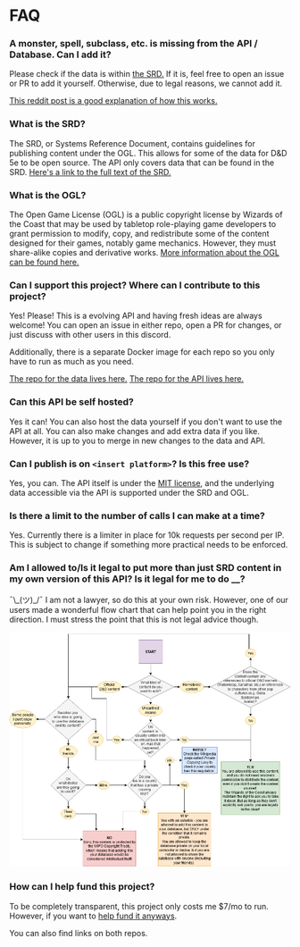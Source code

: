 # FAQ

### A monster, spell, subclass, etc. is missing from the API / Database. Can I add it?

Please check if the data is within [the SRD.](https://media.wizards.com/2016/downloads/DND/SRD-OGL_V5.1.pdf) If it is, feel free to open an issue or PR to add it yourself. Otherwise, due to legal reasons, we cannot add it.

[This reddit post is a good explanation of how this works.](https://www.reddit.com/r/DnD/comments/hqw3jx/til_that_the_spell_tashas_hideous_laughter_was/fy0q5ej/)

### What is the SRD?

The SRD, or Systems Reference Document, contains guidelines for publishing content under the OGL. This allows for some of the data for D&D 5e to be open source. The API only covers data that can be found in the SRD. [Here's a link to the full text of the SRD.](https://media.wizards.com/2016/downloads/DND/SRD-OGL_V5.1.pdf)

### What is the OGL?

The Open Game License (OGL) is a public copyright license by Wizards of the Coast that may be used by tabletop role-playing game developers to grant permission to modify, copy, and redistribute some of the content designed for their games, notably game mechanics. However, they must share-alike copies and derivative works. [More information about the OGL can be found here.](https://en.wikipedia.org/wiki/Open_Game_License)

### Can I support this project? Where can I contribute to this project?

Yes! Please! This is a evolving API and having fresh ideas are always welcome! You can open an issue in either repo, open a PR for changes, or just discuss with other users in this discord.

Additionally, there is a separate Docker image for each repo so you only have to run as much as you need.

[The repo for the data lives here.](https://github.com/bagelbits/5e-database)
[The repo for the API lives here.](https://github.com/bagelbits/5e-srd-api)

### Can this API be self hosted?

Yes it can! You can also host the data yourself if you don't want to use the API at all. You can also make changes and add extra data if you like. However, it is up to you to merge in new changes to the data and API.

### Can I publish is on `<insert platform>`? Is this free use?

Yes, you can. The API itself is under the [MIT license](https://opensource.org/licenses/MIT), and the underlying data accessible via the API is supported under the SRD and OGL.

### Is there a limit to the number of calls I can make at a time?

Yes. Currently there is a limiter in place for 10k requests per second per IP. This is subject to change if something more practical needs to be enforced.

### Am I allowed to/Is it legal to put more than just SRD content in my own version of this API? Is it legal for me to do __?

¯\\\_(ツ)\_/¯ I am not a lawyer, so do this at your own risk. However, one of our users made a wonderful flow chart that can help point you in the right direction. I must stress the point that this is not legal advice though.

![Copyrights Flowchart](/img/faq/copyrightsFlowchart.png)

### How can I help fund this project?

To be completely transparent, this project only costs me $7/mo to run. However, if you want to [help fund it anyways](https://ko-fi.com/bagelbits).

You can also find links on both repos.
